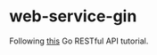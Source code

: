 # web-service-gin

Following [this](https://golang.org/doc/tutorial/web-service-gin) Go RESTful API tutorial.